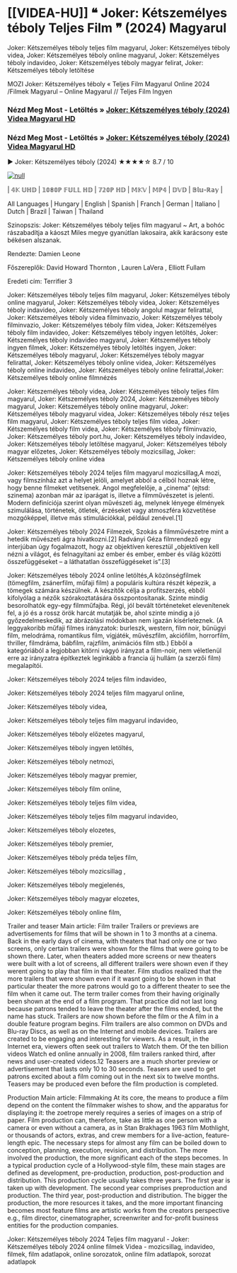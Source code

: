 # [[VIDEA-HU]] ❝ Joker: Kétszemélyes téboly Teljes Film ❞ (2024) Magyarul




Joker: Kétszemélyes téboly teljes film magyarul, Joker: Kétszemélyes téboly videa, Joker: Kétszemélyes téboly online magyarul, Joker: Kétszemélyes téboly indavideo, Joker: Kétszemélyes téboly magyar felirat, Joker: Kétszemélyes téboly letöltése

MOZI Joker: Kétszemélyes téboly « Teljes Film Magyarul Online 2024 /Filmek Magyarul – Online Magyarul // Teljes Film Ingyen

### Nézd Meg Most - Letöltés » [Joker: Kétszemélyes téboly (2024) Videa Magyarul HD](https://t.co/06tNGEtHV4)

### Nézd Meg Most - Letöltés » [Joker: Kétszemélyes téboly (2024) Videa Magyarul HD](https://t.co/06tNGEtHV4)

▶️ Joker: Kétszemélyes téboly (2024) ★★★★☆ 8.7 / 10

[![null](https://static.wixstatic.com/media/855a25_043b5abeb4ae4d35ac003198e7fe56ed~mv2.gif)](https://t.co/06tNGEtHV4)

| 𝟜𝕂 𝕌ℍ𝔻 | 𝟙𝟘𝟠𝟘ℙ 𝔽𝕌𝕃𝕃 ℍ𝔻 | 𝟟𝟚𝟘ℙ ℍ𝔻 | 𝕄𝕂𝕍 | 𝕄ℙ𝟜 | 𝔻𝕍𝔻 | 𝔹𝕝𝕦-ℝ𝕒𝕪 |

All Languages | Hungary | English | Spanish | Franch | German | Italiano | Dutch | Brazil | Taiwan | Thailand

Szinopszis: Joker: Kétszemélyes téboly teljes film magyarul ~ Art, a bohóc rászabadítja a káoszt Miles megye gyanútlan lakosaira, akik karácsony este békésen alszanak.

Rendezte: Damien Leone

Főszereplők: David Howard Thornton , Lauren LaVera , Elliott Fullam

Eredeti cím: Terrifier 3

Joker: Kétszemélyes téboly teljes film magyarul, Joker: Kétszemélyes téboly online magyarul, Joker: Kétszemélyes téboly videa, Joker: Kétszemélyes téboly indavideo, Joker: Kétszemélyes téboly angolul magyar felirattal, Joker: Kétszemélyes téboly videa filminvazio, Joker: Kétszemélyes téboly filminvazio, Joker: Kétszemélyes téboly film videa, Joker: Kétszemélyes téboly film indavideo, Joker: Kétszemélyes téboly ingyen letöltés, Joker: Kétszemélyes téboly indavideo magyarul, Joker: Kétszemélyes téboly ingyen filmek, Joker: Kétszemélyes téboly letöltés ingyen, Joker: Kétszemélyes téboly magyarul, Joker: Kétszemélyes téboly magyar felirattal, Joker: Kétszemélyes téboly online videa, Joker: Kétszemélyes téboly online indavideo, Joker: Kétszemélyes téboly online felirattal,Joker: Kétszemélyes téboly online filmnézés

Joker: Kétszemélyes téboly videa, Joker: Kétszemélyes téboly teljes film magyarul, Joker: Kétszemélyes téboly 2024, Joker: Kétszemélyes téboly magyarul, Joker: Kétszemélyes téboly online magyarul, Joker: Kétszemélyes téboly magyarul videa, Joker: Kétszemélyes téboly rész teljes film magyarul, Joker: Kétszemélyes téboly teljes film videa, Joker: Kétszemélyes téboly film videa, Joker: Kétszemélyes téboly filminvazio, Joker: Kétszemélyes téboly port.hu, Joker: Kétszemélyes téboly indavideo, Joker: Kétszemélyes téboly letöltése magyarul, Joker: Kétszemélyes téboly magyar előzetes, Joker: Kétszemélyes téboly mozicsillag, Joker: Kétszemélyes téboly online videa

Joker: Kétszemélyes téboly 2024 teljes film magyarul mozicsillag,A mozi, vagy filmszínház azt a helyet jelöli, amelyet abból a célból hoznak létre, hogy benne filmeket vetítsenek. Angol megfelelője, a „cinema” (ejtsd: szinema) azonban már az iparágat is, illetve a filmművészetet is jelenti. Modern definíciója szerint olyan művészeti ág, melynek lényege élmények szimulálása, történetek, ötletek, érzéseket vagy atmoszféra közvetítése mozgóképpel, illetve más stimulációkkal, például zenével.[1]

Joker: Kétszemélyes téboly 2024 Filmezek, Szokás a filmművészetre mint a hetedik művészeti ágra hivatkozni.[2] Radványi Géza filmrendező egy interjúban úgy fogalmazott, hogy az objektíven keresztül „objektíven kell nézni a világot, és felnagyítani az ember és ember, ember és világ közötti összefüggéseket – a láthatatlan összefüggéseket is”.[3]

Joker: Kétszemélyes téboly 2024 online letöltés,A közönségfilmek (tömegfilm, zsánerfilm, műfaji film) a populáris kultúra részét képezik, a tömegek számára készülnek. A készítők célja a profitszerzés, ebből kifolyólag a nézők szórakoztatására összpontosítanak. Szinte mindig besorolhatók egy-egy filmműfajba. Régi, jól bevált történeteket elevenítenek fel, a jó és a rossz örök harcát mutatják be, ahol szinte mindig a jó győzedelmeskedik, az ábrázolási módokban nem igazán kísérleteznek. (A leggyakoribb műfaji filmes irányzatok: burleszk, western, film noir, bűnügyi film, melodráma, romantikus film, vígjáték, művészfilm, akciófilm, horrorfilm, thriller, filmdráma, bábfilm, rajzfilm, animációs film stb.) Ebből a kategóriából a legjobban kitörni vágyó irányzat a film-noir, nem véletlenül erre az irányzatra építkeztek leginkább a francia új hullám (a szerzői film) megalapítói.

Joker: Kétszemélyes téboly 2024 teljes film indavideo,

Joker: Kétszemélyes téboly 2024 teljes film magyarul online,

Joker: Kétszemélyes téboly videa,

Joker: Kétszemélyes téboly teljes film magyarul indavideo,

Joker: Kétszemélyes téboly előzetes magyarul,

Joker: Kétszemélyes téboly ingyen letöltés,

Joker: Kétszemélyes téboly netmozi,

Joker: Kétszemélyes téboly magyar premier,

Joker: Kétszemélyes téboly film online,

Joker: Kétszemélyes téboly teljes film videa,

Joker: Kétszemélyes téboly teljes film magyarul indavideo,

Joker: Kétszemélyes téboly elozetes,

Joker: Kétszemélyes téboly premier,

Joker: Kétszemélyes téboly préda teljes film,

Joker: Kétszemélyes téboly mozicsillag ,

Joker: Kétszemélyes téboly megjelenés,

Joker: Kétszemélyes téboly magyar elozetes,

Joker: Kétszemélyes téboly online film,

Trailer and teaser Main article: Film trailer Trailers or previews are advertisements for films that will be shown in 1 to 3 months at a cinema. Back in the early days of cinema, with theaters that had only one or two screens, only certain trailers were shown for the films that were going to be shown there. Later, when theaters added more screens or new theaters were built with a lot of screens, all different trailers were shown even if they werent going to play that film in that theater. Film studios realized that the more trailers that were shown even if it wasnt going to be shown in that particular theater the more patrons would go to a different theater to see the film when it came out. The term trailer comes from their having originally been shown at the end of a film program. That practice did not last long because patrons tended to leave the theater after the films ended, but the name has stuck. Trailers are now shown before the film or the A film in a double feature program begins. Film trailers are also common on DVDs and Blu-ray Discs, as well as on the Internet and mobile devices. Trailers are created to be engaging and interesting for viewers. As a result, in the Internet era, viewers often seek out trailers to Watch them. Of the ten billion videos Watch ed online annually in 2008, film trailers ranked third, after news and user-created videos.12 Teasers are a much shorter preview or advertisement that lasts only 10 to 30 seconds. Teasers are used to get patrons excited about a film coming out in the next six to twelve months. Teasers may be produced even before the film production is completed.

Production Main article: Filmmaking At its core, the means to produce a film depend on the content the filmmaker wishes to show, and the apparatus for displaying it: the zoetrope merely requires a series of images on a strip of paper. Film production can, therefore, take as little as one person with a camera or even without a camera, as in Stan Brakhages 1963 film Mothlight, or thousands of actors, extras, and crew members for a live-action, feature-length epic. The necessary steps for almost any film can be boiled down to conception, planning, execution, revision, and distribution. The more involved the production, the more significant each of the steps becomes. In a typical production cycle of a Hollywood-style film, these main stages are defined as development, pre-production, production, post-production and distribution. This production cycle usually takes three years. The first year is taken up with development. The second year comprises preproduction and production. The third year, post-production and distribution. The bigger the production, the more resources it takes, and the more important financing becomes most feature films are artistic works from the creators perspective e.g., film director, cinematographer, screenwriter and for-profit business entities for the production companies.

Joker: Kétszemélyes téboly 2024 Teljes film magyarul - Joker: Kétszemélyes téboly 2024 online filmek Videa - mozicsillag, indavideo, filmek, film adatlapok, online sorozatok, online film adatlapok, sorozat adatlapok
